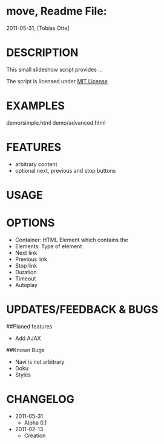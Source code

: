 move, Readme File:
==============================================================================
2011-05-31, [Tobias Otte]

# DESCRIPTION

This small slideshow script provides ...

The script is licensed under [MIT License](http://www.opensource.org/licenses/mit-license.php)

# EXAMPLES

demo/simple.html
demo/advanced.html

# FEATURES
* arbitrary content
* optional next, previous and stop buttons

# USAGE
	
# OPTIONS
* Container:        HTML Element which contains the 
* Elements:         Type of element 
* Next link         
* Previous link
* Stop link
* Duration
* Timeout
* Autoplay

# UPDATES/FEEDBACK & BUGS

##Planed features
* Add AJAX

##Known Bugs
* Navi is not arbitrary
* Doku
* Styles

# CHANGELOG

* 2011-05-31
  * Alpha 0.1
* 2011-02-13
	* Creation